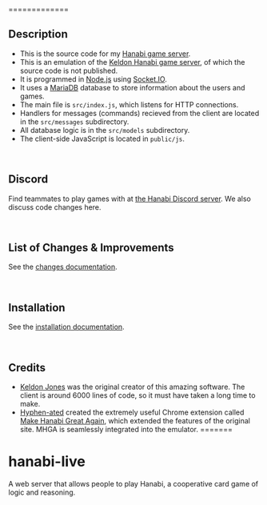 =============

## Description

* This is the source code for my [Hanabi game server](http://hanabi.live/).
* This is an emulation of the [Keldon Hanabi game server](http://keldon.net/hanabi/), of which the source code is not published.
* It is programmed in [Node.js](https://nodejs.org/en/) using [Socket.IO](https://socket.io/).
* It uses a [MariaDB](https://mariadb.org/) database to store information about the users and games.
* The main file is `src/index.js`, which listens for HTTP connections.
* Handlers for messages (commands) recieved from the client are located in the `src/messages` subdirectory.
* All database logic is in the `src/models` subdirectory.
* The client-side JavaScript is located in `public/js`.

<br />

## Discord

Find teammates to play games with at [the Hanabi Discord server](https://discord.gg/FADvkJp). We also discuss code changes here.

<br />

## List of Changes & Improvements

See the [changes documentation](https://github.com/Zamiell/keldon-hanabi/tree/master/docs/CHANGES.md).

<br />

## Installation

See the [installation documentation](https://github.com/Zamiell/keldon-hanabi/tree/master/docs/INSTALL.md).

<br />

## Credits

* [Keldon Jones](http://keldon.net/) was the original creator of this amazing software. The client is around 6000 lines of code, so it must have taken a long time to make.
* [Hyphen-ated](https://github.com/Hyphen-ated/) created the extremely useful Chrome extension called [Make Hanabi Great Again](https://github.com/Hyphen-ated/MakeHanabiGreatAgain), which extended the features of the original site. MHGA is seamlessly integrated into the emulator.
=======
# hanabi-live
A web server that allows people to play Hanabi, a cooperative card game of logic and reasoning.
